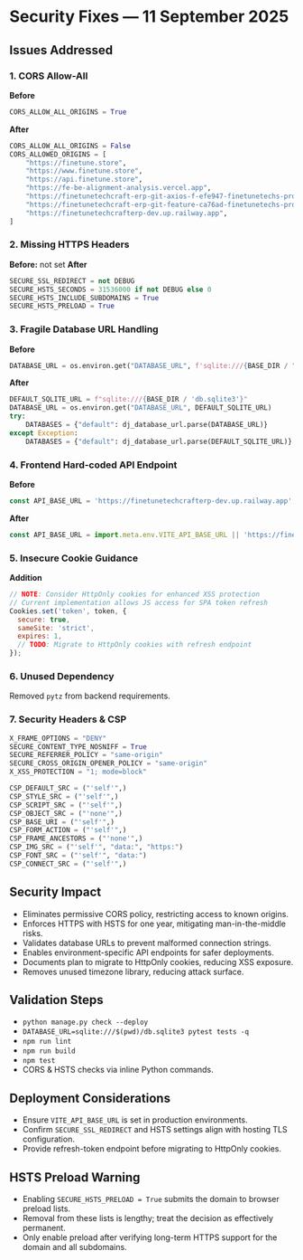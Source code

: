# Security Fixes — 11 September 2025

## Issues Addressed

### 1. CORS Allow-All
**Before**
```python
CORS_ALLOW_ALL_ORIGINS = True
```
**After**
```python
CORS_ALLOW_ALL_ORIGINS = False
CORS_ALLOWED_ORIGINS = [
    "https://finetune.store",
    "https://www.finetune.store",
    "https://api.finetune.store",
    "https://fe-be-alignment-analysis.vercel.app",
    "https://finetunetechcraft-erp-git-axios-f-efe947-finetunetechs-projects.vercel.app",
    "https://finetunetechcraft-erp-git-feature-ca76ad-finetunetechs-projects.vercel.app",
    "https://finetunetechcrafterp-dev.up.railway.app",
]
```

### 2. Missing HTTPS Headers
**Before:** not set
**After**
```python
SECURE_SSL_REDIRECT = not DEBUG
SECURE_HSTS_SECONDS = 31536000 if not DEBUG else 0
SECURE_HSTS_INCLUDE_SUBDOMAINS = True
SECURE_HSTS_PRELOAD = True
```

### 3. Fragile Database URL Handling
**Before**
```python
DATABASE_URL = os.environ.get("DATABASE_URL", f'sqlite:///{BASE_DIR / "db.sqlite3"}')
```
**After**
```python
DEFAULT_SQLITE_URL = f"sqlite:///{BASE_DIR / 'db.sqlite3'}"
DATABASE_URL = os.environ.get("DATABASE_URL", DEFAULT_SQLITE_URL)
try:
    DATABASES = {"default": dj_database_url.parse(DATABASE_URL)}
except Exception:
    DATABASES = {"default": dj_database_url.parse(DEFAULT_SQLITE_URL)}
```

### 4. Frontend Hard‑coded API Endpoint
**Before**
```javascript
const API_BASE_URL = 'https://finetunetechcrafterp-dev.up.railway.app';
```
**After**
```javascript
const API_BASE_URL = import.meta.env.VITE_API_BASE_URL || 'https://finetunetechcrafterp-dev.up.railway.app';
```

### 5. Insecure Cookie Guidance
**Addition**
```javascript
// NOTE: Consider HttpOnly cookies for enhanced XSS protection
// Current implementation allows JS access for SPA token refresh
Cookies.set('token', token, {
  secure: true,
  sameSite: 'strict',
  expires: 1,
  // TODO: Migrate to HttpOnly cookies with refresh endpoint
});
```

### 6. Unused Dependency
Removed `pytz` from backend requirements.

### 7. Security Headers & CSP
```python
X_FRAME_OPTIONS = "DENY"
SECURE_CONTENT_TYPE_NOSNIFF = True
SECURE_REFERRER_POLICY = "same-origin"
SECURE_CROSS_ORIGIN_OPENER_POLICY = "same-origin"
X_XSS_PROTECTION = "1; mode=block"

CSP_DEFAULT_SRC = ("'self'",)
CSP_STYLE_SRC = ("'self'",)
CSP_SCRIPT_SRC = ("'self'",)
CSP_OBJECT_SRC = ("'none'",)
CSP_BASE_URI = ("'self'",)
CSP_FORM_ACTION = ("'self'",)
CSP_FRAME_ANCESTORS = ("'none'",)
CSP_IMG_SRC = ("'self'", "data:", "https:")
CSP_FONT_SRC = ("'self'", "data:")
CSP_CONNECT_SRC = ("'self'",)
```

## Security Impact
- Eliminates permissive CORS policy, restricting access to known origins.
- Enforces HTTPS with HSTS for one year, mitigating man-in-the-middle risks.
- Validates database URLs to prevent malformed connection strings.
- Enables environment-specific API endpoints for safer deployments.
- Documents plan to migrate to HttpOnly cookies, reducing XSS exposure.
- Removes unused timezone library, reducing attack surface.

## Validation Steps
- `python manage.py check --deploy`
- `DATABASE_URL=sqlite:///$(pwd)/db.sqlite3 pytest tests -q`
- `npm run lint`
- `npm run build`
- `npm test`
- CORS & HSTS checks via inline Python commands.

## Deployment Considerations
- Ensure `VITE_API_BASE_URL` is set in production environments.
- Confirm `SECURE_SSL_REDIRECT` and HSTS settings align with hosting TLS configuration.
- Provide refresh-token endpoint before migrating to HttpOnly cookies.

## HSTS Preload Warning
- Enabling `SECURE_HSTS_PRELOAD = True` submits the domain to browser preload lists.
- Removal from these lists is lengthy; treat the decision as effectively permanent.
- Only enable preload after verifying long-term HTTPS support for the domain and all subdomains.
